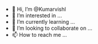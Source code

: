 - 👋 Hi, I’m @Kumarvishl
- 👀 I’m interested in ...
- 🌱 I’m currently learning ...
- 💞️ I’m looking to collaborate on ...
- 📫 How to reach me ...

<!---
Kumarvishl/Kumarvishl is a ✨ special ✨ repository because its `README.md` (this file) appears on your GitHub profile.
You can click the Preview link to take a look at your changes.
--->
